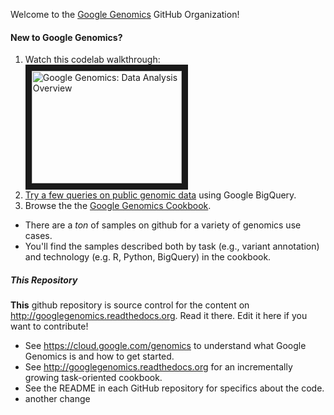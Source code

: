 Welcome to the [Google Genomics](https://cloud.google.com/genomics) GitHub Organization!

#### New to Google Genomics?

1. Watch this codelab walkthrough:<br> <a href="http://www.youtube.com/watch?feature=player_embedded&v=vINpqxhcTt0
" target="_blank"><img src="http://img.youtube.com/vi/vINpqxhcTt0/0.jpg" 
alt="Google Genomics: Data Analysis Overview" width="240" height="180" border="10" /></a>
2. [Try a few queries on public genomic data](https://github.com/googlegenomics/getting-started-bigquery) using Google BigQuery.
3. Browse the the [Google Genomics Cookbook](http://googlegenomics.readthedocs.org/en/latest/index.html).
  * There are a *ton* of samples on github for a variety of genomics use cases.
  * You'll find the samples described both by task (e.g., variant annotation) and technology (e.g. R, Python, BigQuery) in the cookbook.

##### This Repository

**This** github repository is source control for the content on http://googlegenomics.readthedocs.org.  Read it there.  Edit it here if you want to contribute!

* See https://cloud.google.com/genomics to understand what Google Genomics is and how to get started.
* See http://googlegenomics.readthedocs.org for an incrementally growing task-oriented cookbook.
* See the README in each GitHub repository for specifics about the code.
* another change
